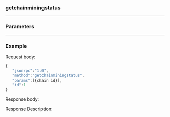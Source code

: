 ### getchainminingstatus
---
### Parameters
---
### Example

Request body:
```javascript
{
   "jsonrpc":"1.0",
   "method":"getchainminingstatus",
   "params":[{chain id}],
   "id":1
}
```
Response body:

Response Description:
